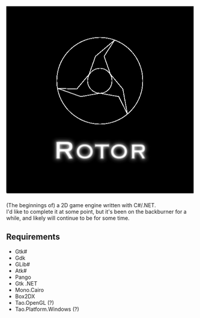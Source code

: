 ![alt text](https://raw.githubusercontent.com/fortraan/Rotor/master/images/RotorLogoRendered.png)  
--------
(The beginnings of) a 2D game engine written with C#/.NET.  
I'd like to complete it at some point, but it's been on the backburner for a while, and likely will continue to be for some time.  
  
## Requirements
- Gtk#
- Gdk
- GLib#
- Atk#
- Pango
- Gtk .NET
- Mono.Cairo
- Box2DX
- Tao.OpenGL (?)
- Tao.Platform.Windows (?)

